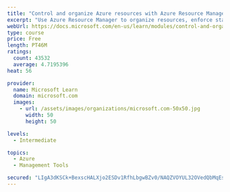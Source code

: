 ```yaml
---
title: "Control and organize Azure resources with Azure Resource Manager"
excerpt: "Use Azure Resource Manager to organize resources, enforce standards, and protect critical assets from deletion."
webUrl: https://docs.microsoft.com/en-us/learn/modules/control-and-organize-with-azure-resource-manager/
type: course
price: Free
length: PT46M
ratings:
  count: 43532
  average: 4.7195396
heat: 56

provider:
  name: Microsoft Learn
  domain: microsoft.com
  images:
    - url: /assets/images/organizations/microsoft.com-50x50.jpg
      width: 50
      height: 50

levels:
  - Intermediate

topics:
  - Azure
  - Management Tools

secured: "LIgA3dKSCk+BexscHALXjo2ESDv1RfhLbgwBZv0/NAQZVOYUL32OVedQbMqEs3cjxEQQ5qXXDdg82Sk40NVVIz1xDlVBLkmNkpB00dhm/istXKi52WxGsKR03lUdxWBHAwvO4hdTnVynqE0ixnRwDmLiiZuz7QrYskasrgYk3y3g9G1HJQO1Uxu1qScDs1O9e2uho3eMinCO/zyIJJbfBlnFbPkjDlZlVz/m+2T8uUosLT0Mv5bUnRsf7aPPesFdH6Wk0A8ssutS0vBJtIm6bbhpM8Eml5FWUyTCBvEcl0YecwMKu904B+JVd93CxpB3mIrJB9dO+QvERlStCTX8t/MoPcR7n1RZVX8X5p+u99rJVIR3wb43TXhUjFWJmZxEUopQs1mBr5Pl1hg/XSc9PDw4Xq5QDnO/y2BWpOUNZQLdjCOs2BfkJnRxurXUKJaz;m4yx7sgMkzX/QVEXSq/FhQ=="
---
```



